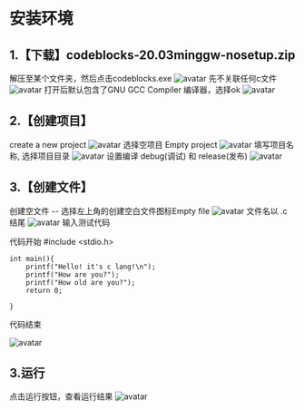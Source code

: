 # 安装环境

## 1.【下载】codeblocks-20.03minggw-nosetup.zip

解压至某个文件夹，然后点击codeblocks.exe
![avatar](/picture/01_1.png)
先不关联任何c文件
 	![avatar](/picture/01_3.png)
打开后默认包含了GNU GCC Compiler 编译器，选择ok
![avatar](/picture/01_2.png)
## 2.【创建项目】

  create a new project
![avatar](/picture/01_4.png)
  选择空项目 Empty project
	![avatar](/picture/01_5.png)
  填写项目名称, 选择项目目录
	![avatar](/picture/01_6.png)
  设置编译 debug(调试) 和 release(发布)
  ![avatar](/picture/01_7.png)
  
## 3.【创建文件】
 创建空文件 -- 选择左上角的创建空白文件图标Empty file
  ![avatar](/picture/01_10.png)
 文件名以 .c 结尾
    ![avatar](/picture/01_11.png)
 输入测试代码
 
 代码开始
	\#include <stdio.h>

	int main(){
		printf("Hello! it's c lang!\n");
		printf("How are you?");
		printf("How old are you?");
		return 0;

	}

代码结束

 ![avatar](/picture/01_8.png)

## 3.运行

点击运行按钮，查看运行结果
![avatar](/picture/01_12.png)












